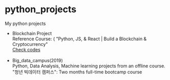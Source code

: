 # python_projects
My python projects

<ul>
<li>Blockchain Project<br>
Reference Course: ( "Python, JS, & React | Build a Blockchain & Cryptocurrency"<br>
<a href='https://github.com/philgineer/python_projects/tree/master/blockchain'>Check codes</a><br>
  </li><br>

<li>
  Big_data_campus(2019)<br>
  Python, Data Analysis, Machine learning projects from an offline course. <br>
  "청년 빅데이터 캠퍼스": Two months full-time bootcamp course</li>
  
 

</ul>
